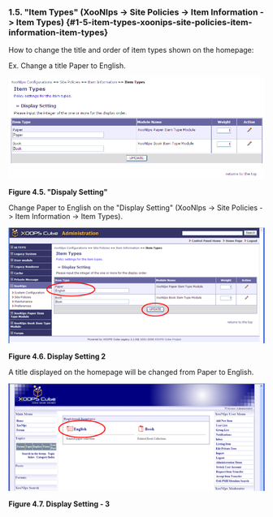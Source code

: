 ### 1.5. &quot;Item Types&quot; (XooNIps -> Site Policies -> Item Information -> Item Types) {#1-5-item-types-xoonips-site-policies-item-information-item-types}

How to change the title and order of item types shown on the homepage:

Ex. Change a title Paper to English.

!["Dispaly Setting"](../../assets/xoonips-policy5.png)

**Figure 4.5. &quot;Dispaly Setting&quot;**

Change Paper to English on the &quot;Display Setting&quot; (XooNIps -> Site Policies -> Item Information -> Item Types).

![Display Setting 2](../../assets/xoonips-policy6.png)

**Figure 4.6. Display Setting 2**

A title displayed on the homepage will be changed from Paper to English.

![Display Setting - 3](../../assets/xoonips-policy7.png)

**Figure 4.7. Display Setting - 3**